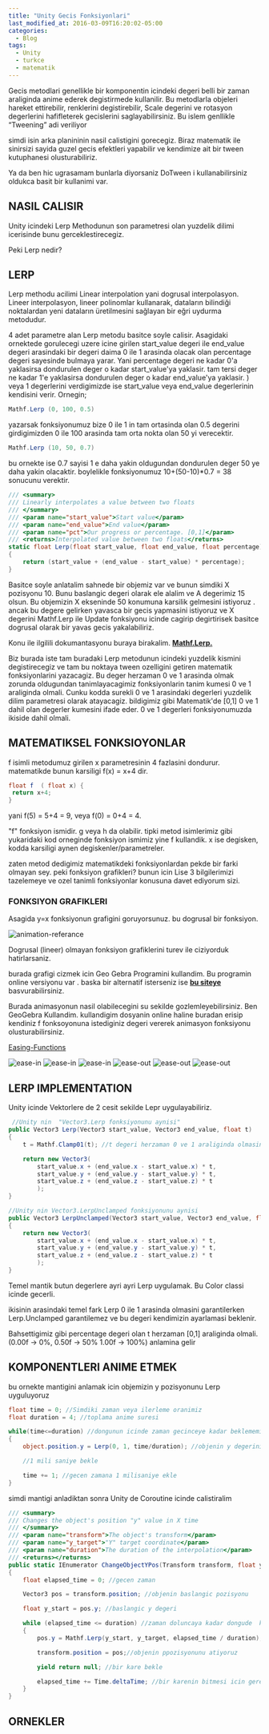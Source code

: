```yaml
---
title: "Unity Gecis Fonksiyonlari"
last_modified_at: 2016-03-09T16:20:02-05:00
categories:
  - Blog
tags:
  - Unity
  - turkce
  - matematik
---
```


Gecis metodlari genellikle bir komponentin icindeki degeri belli bir zaman araliginda anime ederek degistirmede kullanilir.
Bu metodlarla objeleri hareket ettirebilir, renklerini degistirebilir, Scale degerini ve rotasyon degerlerini hafifleterek gecislerini saglayabilirsiniz. Bu islem genllikle “Tweening” adi veriliyor

simdi isin arka planininin nasil calistigini gorecegiz. Biraz matematik ile sinirsizi sayida guzel gecis efektleri yapabilir ve kendimize ait bir tween kutuphanesi olusturabiliriz.

Ya da ben hic ugrasamam bunlarla diyorsaniz DoTween i kullanabilirsiniz oldukca basit bir kullanimi var.

## NASIL CALISIR

Unity icindeki Lerp Methodunun son parametresi olan yuzdelik dilimi icerisinde bunu gerceklestirecegiz.

Peki Lerp nedir?

## LERP

Lerp methodu acilimi Linear interpolation yani dogrusal interpolasyon. Lineer interpolasyon, lineer polinomlar kullanarak, dataların bilindiği noktalardan yeni dataların üretilmesini sağlayan bir eğri uydurma metodudur.

4 adet parametre alan Lerp metodu basitce soyle calisir. Asagidaki ornektede gorulecegi uzere icine girilen start_value degeri ile end_value degeri arasindaki bir degeri daima 0 ile 1 arasinda olacak olan percentage degeri sayesinde bulmaya yarar. Yani percentage degeri ne kadar 0'a yaklasirsa dondurulen deger o kadar start_value'ya yaklasir. tam tersi deger ne kadar 1'e yaklasirsa dondurulen deger o kadar end_value'ya yaklasir. ) veya 1 degerlerini verdigimizde ise start_value veya end_value degerlerinin kendisini verir. Ornegin;

```csharp
Mathf.Lerp (0, 100, 0.5)
```
yazarsak fonksiyonumuz bize 0 ile 1 in tam ortasinda olan 0.5 degerini girdigimizden 0 ile 100 arasinda tam orta nokta olan 50 yi verecektir.

```csharp
Mathf.Lerp (10, 50, 0.7)
```

bu ornekte ise 0.7 sayisi 1 e daha yakin oldugundan dondurulen deger 50 ye daha yakin olacaktir. boylelikle fonksiyonumuz 10+(50-10)*0.7 = 38 sonucunu verektir.

```csharp
/// <summary>
/// Linearly interpolates a value between two floats
/// </summary>
/// <param name="start_value">Start value</param>
/// <param name="end_value">End value</param>
/// <param name="pct">Our progress or percentage. [0,1]</param>
/// <returns>Interpolated value between two floats</returns>
static float Lerp(float start_value, float end_value, float percentage)
{
    return (start_value + (end_value - start_value) * percentage);
}
```

Basitce soyle anlatalim sahnede bir objemiz var ve bunun simdiki X pozisyonu 10. Bunu baslangic degeri olarak ele alalim ve A degerimiz 15 olsun. Bu objemizin X ekseninde 50 konumuna karsilik gelmesini istiyoruz . ancak bu degere gelirken yavasca bir gecis yapmasini istiyoruz ve X degerini Mathf.Lerp ile Update fonksiyonu icinde cagirip degirtirisek basitce dogrusal olarak bir yavas gecis yakalabiliriz.

Konu ile ilgilili dokumantasyonu buraya birakalim. **[Mathf.Lerp.](https://docs.unity3d.com/ScriptReference/Mathf.Lerp.html)**  


Biz burada iste tam buradaki Lerp metodunun icindeki yuzdelik kismini degistirecegiz ve tam bu noktaya tween ozelligini getiren matematik fonksiyonlarini yazacagiz. 
Bu deger herzaman 0 ve 1 arasinda olmak zorunda oldugundan tanimlayacagimiz fonksiyonlarin tanim kumesi 0 ve 1 araliginda olmali. Cunku kodda surekli 0 ve 1 arasindaki degerleri yuzdelik dilim parametresi olarak atayacagiz. bildigimiz gibi Matematik'de [0,1] 0 ve 1 dahil olan degerler kumesini ifade eder. 0 ve 1 degerleri fonksiyonumuzda ikiside dahil olmali.


## MATEMATIKSEL FONKSIOYONLAR

f isimli metodumuz girilen x parametresinin 4 fazlasini dondurur. matematikde bunun karsiligi f(x) = x+4 dir.

```csharp
float f  ( float x) {
 return x+4;
}
```

yani f(5) = 5+4 = 9, veya f(0) = 0+4 = 4.

"f" fonksiyon ismidir. g veya h da olabilir. tipki metod isimlerimiz gibi yukaridaki kod orneginde fonksiyon ismimiz yine f kullandik. x ise degisken, kodda karsiligi aynen degiskenler/parametreler.

zaten metod dedigimiz matematikdeki fonksiyonlardan pekde bir farki olmayan sey. peki fonksiyon grafikleri? bunun icin Lise 3 bilgilerimizi tazelemeye ve ozel tanimli fonksiyonlar konusuna davet ediyorum sizi.

### FONKSIYON GRAFIKLERI

Asagida y=x fonksiyonun grafigini goruyorsunuz. bu dogrusal bir fonksiyon. 

![animation-referance](https://kerimdeveci.github.io/assets/images/linear-graph-percentage.png)

Dogrusal (lineer) olmayan fonksiyon grafiklerini turev ile ciziyorduk hatirlarsaniz.

burada grafigi cizmek icin Geo Gebra Programini kullandim. Bu programin online versiyonu var . baska bir alternatif isterseniz ise **[bu siteye](https://rechneronline.de/function-graphs/)** basvurabilirsiniz.

Burada animasyonun nasil olabilecegini su sekilde gozlemleyebilirsiniz. Ben GeoGebra Kullandim. kullandigim dosyanin online haline buradan erisip kendiniz f fonksoyonuna istediginiz degeri vererek animasyon fonksiyonu olusturabilirsiniz.

[Easing-Functions](https://www.geogebra.org/m/nve6x5ze)

![ease-in](https://kerimdeveci.github.io/assets/images/ease-in^2.gif)
![ease-in](https://kerimdeveci.github.io/assets/images/ease-in^3.gif)
![ease-in](https://kerimdeveci.github.io/assets/images/ease-in^4.gif)
![ease-out](https://kerimdeveci.github.io/assets/images/ease-out.gif)
![ease-out](https://kerimdeveci.github.io/assets/images/ease-out2.gif)
![ease-out](https://kerimdeveci.github.io/assets/images/ease-out3.gif)

## LERP IMPLEMENTATION

Unity icinde Vektorlere de 2 cesit sekilde Lepr uygulayabiliriz.

```csharp
 //Unity nin  "Vector3.Lerp fonksiyonunu aynisi"
public Vector3 Lerp(Vector3 start_value, Vector3 end_value, float t)
{
    t = Mathf.Clamp01(t); //t degeri herzaman 0 ve 1 araliginda olmasini saglar

    return new Vector3(
        start_value.x + (end_value.x - start_value.x) * t,
        start_value.y + (end_value.y - start_value.y) * t,
        start_value.z + (end_value.z - start_value.z) * t
        );
}
```

```csharp
//Unity nin Vector3.LerpUnclamped fonksiyonunu aynisi
public Vector3 LerpUnclamped(Vector3 start_value, Vector3 end_value, float t)
{
    return new Vector3(
        start_value.x + (end_value.x - start_value.x) * t,
        start_value.y + (end_value.y - start_value.y) * t,
        start_value.z + (end_value.z - start_value.z) * t
        );
}
```
Temel mantik butun degerlere ayri ayri Lerp uygulamak. Bu Color classi icinde gecerli.

ikisinin arasindaki temel fark Lerp 0 ile 1 arasinda olmasini garantilerken Lerp.Unclamped garantilemez ve bu degeri kendimizin ayarlamasi beklenir.

Bahsettigimiz gibi percentage degeri olan t herzaman [0,1] araliginda olmali. (0.00f -> 0%,
0.50f -> 50%
1.00f -> 100%) anlamina gelir

## KOMPONENTLERI ANIME ETMEK

bu ornekte mantigini anlamak icin objemizin y pozisyonunu Lerp uyguluyoruz  


```csharp
float time = 0; //Simdiki zaman veya ilerleme oranimiz
float duration = 4; //toplama anime suresi

while(time<=duration) //dongunun icinde zaman gecinceye kadar beklememiz lazim
{
    object.position.y = Lerp(0, 1, time/duration); //objenin y degerini 0 dan 1 Interpole edecegiz

    //1 mili saniye bekle

    time += 1; //gecen zamana 1 milisaniye ekle
}
```

simdi mantigi anladiktan sonra Unity de Coroutine icinde calistiralim

```csharp
/// <summary>
/// Changes the object's position "y" value in X time 
/// </summary>
/// <param name="transform">The object's transform</param>
/// <param name="y_target">"Y" target coordinate</param>
/// <param name="duration">The duration of the interpolation</param>
/// <returns></returns>
public static IEnumerator ChangeObjectYPos(Transform transform, float y_target, float duration)
{
    float elapsed_time = 0; //gecen zaman

    Vector3 pos = transform.position; //objenin baslangic pozisyonu

    float y_start = pos.y; //baslangic y degeri

    while (elapsed_time <= duration) //zaman doluncaya kadar dongude  kal
    {
        pos.y = Mathf.Lerp(y_start, y_target, elapsed_time / duration); //pozisyon y degerine Lerp islemi

        transform.position = pos;//objenin ppozisyonunu atiyoruz

        yield return null; //bir kare bekle

        elapsed_time += Time.deltaTime; //bir karenin bitmesi icin gerekli olan sureyi toplam gecen sureye ekle
    }
}
 ```

 ## ORNEKLER


